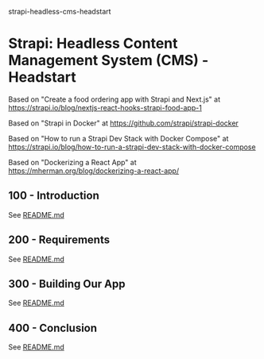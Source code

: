 strapi-headless-cms-headstart
# Strapi: Headless Content Management System (CMS) - Headstart

Based on "Create a food ordering app with Strapi and Next.js" at https://strapi.io/blog/nextjs-react-hooks-strapi-food-app-1

Based on "Strapi in Docker" at https://github.com/strapi/strapi-docker

Based on "How to run a Strapi Dev Stack with Docker Compose" at https://strapi.io/blog/how-to-run-a-strapi-dev-stack-with-docker-compose

Based on "Dockerizing a React App" at https://mherman.org/blog/dockerizing-a-react-app/

## 100 - Introduction

See [README.md](./100/README.md)

## 200 - Requirements

See [README.md](./200/README.md)

## 300 - Building Our App

See [README.md](./300/README.md)

## 400 - Conclusion

See [README.md](./400/README.md)

